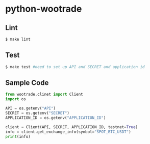 # python-wootrade

## Lint

```bash
$ make lint
```

## Test

```bash
$ make test #need to set up API and SECRET and application id
```

## Sample Code

```python
from wootrade.clinet import Client
import os

API = os.getenv("API")
SECRET = os.getenv("SECRET")
APPLICATION_ID = os.getenv("APPLICATION_ID")

client = Client(API, SECRET, APPLICATION_ID, testnet=True)
info = client.get_exchange_info(symbol="SPOT_BTC_USDT")
print(info)
```
